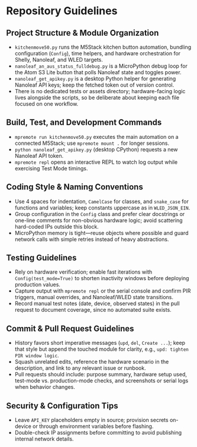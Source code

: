 # Repository Guidelines

## Project Structure & Module Organization
- `kitchenmove50.py` runs the M5Stack kitchen button automation, bundling configuration (`Config`), time helpers, and hardware orchestration for Shelly, Nanoleaf, and WLED targets.
- `nanoleaf_an_aus_status_fulldebug.py` is a MicroPython debug loop for the Atom S3 Lite button that polls Nanoleaf state and toggles power.
- `nanoleaf_get_apikey.py` is a desktop Python helper for generating Nanoleaf API keys; keep the fetched token out of version control.
- There is no dedicated tests or assets directory; hardware-facing logic lives alongside the scripts, so be deliberate about keeping each file focused on one workflow.

## Build, Test, and Development Commands
- `mpremote run kitchenmove50.py` executes the main automation on a connected M5Stack; use `mpremote mount .` for longer sessions.
- `python nanoleaf_get_apikey.py` (desktop CPython) requests a new Nanoleaf API token.
- `mpremote repl` opens an interactive REPL to watch log output while exercising Test Mode timings.

## Coding Style & Naming Conventions
- Use 4 spaces for indentation, `CamelCase` for classes, and `snake_case` for functions and variables; keep constants uppercase as in `WLED_JSON_EIN`.
- Group configuration in the `Config` class and prefer clear docstrings or one-line comments for non-obvious hardware logic; avoid scattering hard-coded IPs outside this block.
- MicroPython memory is tight—reuse objects where possible and guard network calls with simple retries instead of heavy abstractions.

## Testing Guidelines
- Rely on hardware verification; enable fast iterations with `Config(test_mode=True)` to shorten inactivity windows before deploying production values.
- Capture output with `mpremote repl` or the serial console and confirm PIR triggers, manual overrides, and Nanoleaf/WLED state transitions.
- Record manual test notes (date, device, observed states) in the pull request to document coverage, since no automated suite exists.

## Commit & Pull Request Guidelines
- History favors short imperative messages (`upd`, `del`, `Create ...`); keep that style but append the touched module for clarity, e.g., `upd: tighten PIR window logic`.
- Squash unrelated edits, reference the hardware scenario in the description, and link to any relevant issue or runbook.
- Pull requests should include: purpose summary, hardware setup used, test-mode vs. production-mode checks, and screenshots or serial logs when behavior changes.

## Security & Configuration Tips
- Leave `API_KEY` placeholders empty in source; provision secrets on-device or through environment variables before flashing.
- Double-check IP assignments before committing to avoid publishing internal network details.
